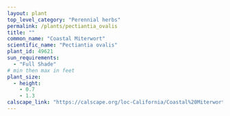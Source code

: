 ```yaml
---
layout: plant                                                              
top_level_category: "Perennial herbs"
permalink: /plants/pectiantia_ovalis
title: ""
common_name: "Coastal Miterwort"
scientific_name: "Pectiantia ovalis"
plant_id: 49621
sun_requirements:
  - "Full Shade"
# min then max in feet
plant_size:
  - height: 
    - 0.7
    - 1.3
calscape_link: "https://calscape.org/loc-California/Coastal%20Miterwort%20(Pectiantia%20ovalis)"
---
```



